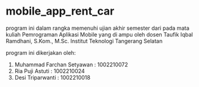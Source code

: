 # mobile_app_rent_car

program ini dalam rangka memenuhi ujian akhir semester dari pada mata kuliah Pemrograman Aplikasi Mobile
yang di ampu oleh dosen Taufik Iqbal Ramdhani, S.Kom., M.Sc.
Institut Teknologi Tangerang Selatan

program ini dikerjakan oleh:
1. Muhammad Farchan Setyawan : 1002210072
2. Ria Puji Astuti : 1002210024
3. Desi Triparwanti : 1002210018
